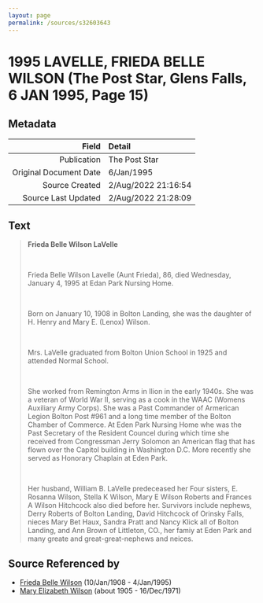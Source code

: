 ```yaml
---
layout: page
permalink: /sources/s32603643
---
```


# 1995 LAVELLE, FRIEDA BELLE WILSON (The Post Star, Glens Falls, 6 JAN 1995, Page 15)

## Metadata
Field | Detail
---:|:---
Publication | The Post Star
Original Document Date | 6/Jan/1995
Source Created | 2/Aug/2022 21:16:54
Source Last Updated | 2/Aug/2022 21:28:09

## Text

> **Frieda Belle Wilson LaVelle**
>
> <br/>
>
> Frieda Belle Wilson Lavelle (Aunt Frieda), 86, died Wednesday, January 4, 1995 at Edan Park Nursing Home.
>
> <br/>
>
> Born on January 10, 1908 in Bolton Landing, she was the daughter of H. Henry and Mary E. (Lenox) Wilson.
>
> <br/>
>
> Mrs. LaVelle graduated from Bolton Union School in 1925 and attended Normal School.
>
> <br/>
>
> She worked from Remington Arms in Ilion in the early 1940s. She was a veteran of World War II, serving as a cook in the WAAC (Womens Auxiliary Army Corps). She was a Past Commander of Armerican Legion Bolton Post #961 and a long time member of the Bolton Chamber of Commerce. At Eden Park Nursing Home whe was the Past Secretary of the Resident Councel during which time she received from Congressman Jerry Solomon an American flag that has flown over the Capitol building in Washington D.C. More recently she served as Honorary Chaplain at Eden Park.
>
> <br/>
>
> Her husband, William B. LaVelle predeceased her Four sisters, E. Rosanna Wilson, Stella K Wilson, Mary E Wilson Roberts and Frances A Wilson Hitchcock also died before her. Survivors include nephews, Derry Roberts of Bolton Landing, David Hitchcock of Orinsky Falls, nieces Mary Bet Haux, Sandra Pratt and Nancy Klick all of Bolton Landing, and Ann Brown of Littleton, CO., her famiy at Eden Park and many greate and great-great-nephews and neices.
>

## Source Referenced by

* [Frieda Belle Wilson](../people/@66883950@-frieda-belle-wilson-b1908-1-10-d1995-1-4.md) (10/Jan/1908 - 4/Jan/1995)
* [Mary Elizabeth Wilson](../people/@99819804@-mary-elizabeth-wilson-b1905-d1971-12-16.md) (about 1905 - 16/Dec/1971)
